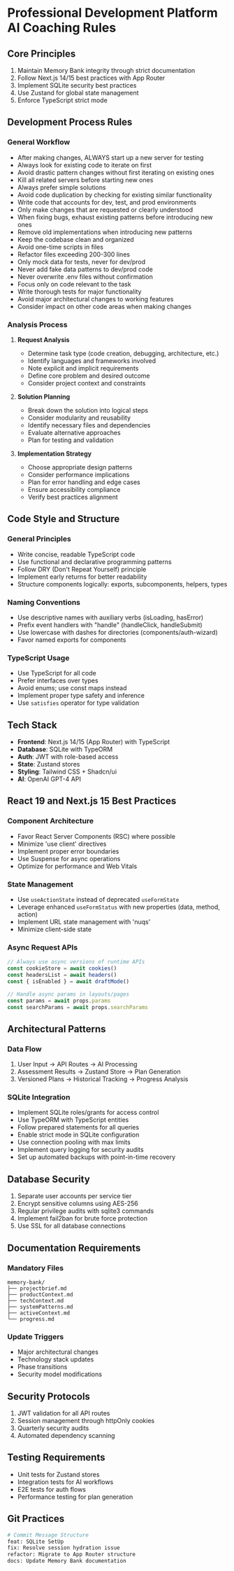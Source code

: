 # Professional Development Platform AI Coaching Rules

## Core Principles
1. Maintain Memory Bank integrity through strict documentation
2. Follow Next.js 14/15 best practices with App Router  
3. Implement SQLite security best practices  
4. Use Zustand for global state management  
5. Enforce TypeScript strict mode  

## Development Process Rules
### General Workflow
- After making changes, ALWAYS start up a new server for testing
- Always look for existing code to iterate on first
- Avoid drastic pattern changes without first iterating on existing ones
- Kill all related servers before starting new ones
- Always prefer simple solutions
- Avoid code duplication by checking for existing similar functionality
- Write code that accounts for dev, test, and prod environments
- Only make changes that are requested or clearly understood
- When fixing bugs, exhaust existing patterns before introducing new ones
- Remove old implementations when introducing new patterns
- Keep the codebase clean and organized
- Avoid one-time scripts in files
- Refactor files exceeding 200-300 lines
- Only mock data for tests, never for dev/prod
- Never add fake data patterns to dev/prod code
- Never overwrite .env files without confirmation
- Focus only on code relevant to the task
- Write thorough tests for major functionality
- Avoid major architectural changes to working features
- Consider impact on other code areas when making changes

### Analysis Process
1. **Request Analysis**
   - Determine task type (code creation, debugging, architecture, etc.)
   - Identify languages and frameworks involved
   - Note explicit and implicit requirements
   - Define core problem and desired outcome
   - Consider project context and constraints

2. **Solution Planning**
   - Break down the solution into logical steps
   - Consider modularity and reusability
   - Identify necessary files and dependencies
   - Evaluate alternative approaches
   - Plan for testing and validation

3. **Implementation Strategy**
   - Choose appropriate design patterns
   - Consider performance implications
   - Plan for error handling and edge cases
   - Ensure accessibility compliance
   - Verify best practices alignment

## Code Style and Structure
### General Principles
- Write concise, readable TypeScript code
- Use functional and declarative programming patterns
- Follow DRY (Don't Repeat Yourself) principle
- Implement early returns for better readability
- Structure components logically: exports, subcomponents, helpers, types

### Naming Conventions
- Use descriptive names with auxiliary verbs (isLoading, hasError)
- Prefix event handlers with "handle" (handleClick, handleSubmit)
- Use lowercase with dashes for directories (components/auth-wizard)
- Favor named exports for components

### TypeScript Usage
- Use TypeScript for all code
- Prefer interfaces over types
- Avoid enums; use const maps instead
- Implement proper type safety and inference
- Use `satisfies` operator for type validation

## Tech Stack
- **Frontend**: Next.js 14/15 (App Router) with TypeScript  
- **Database**: SQLite with TypeORM  
- **Auth**: JWT with role-based access  
- **State**: Zustand stores  
- **Styling**: Tailwind CSS + Shadcn/ui  
- **AI**: OpenAI GPT-4 API  

## React 19 and Next.js 15 Best Practices
### Component Architecture
- Favor React Server Components (RSC) where possible
- Minimize 'use client' directives
- Implement proper error boundaries
- Use Suspense for async operations
- Optimize for performance and Web Vitals

### State Management
- Use `useActionState` instead of deprecated `useFormState`
- Leverage enhanced `useFormStatus` with new properties (data, method, action)
- Implement URL state management with 'nuqs'
- Minimize client-side state

### Async Request APIs
```typescript
// Always use async versions of runtime APIs
const cookieStore = await cookies()
const headersList = await headers()
const { isEnabled } = await draftMode()

// Handle async params in layouts/pages
const params = await props.params
const searchParams = await props.searchParams
```

## Architectural Patterns
### Data Flow
1. User Input → API Routes → AI Processing  
2. Assessment Results → Zustand Store → Plan Generation  
3. Versioned Plans → Historical Tracking → Progress Analysis  

### SQLite Integration
- Implement SQLite roles/grants for access control  
- Use TypeORM with TypeScript entities  
- Follow prepared statements for all queries  
- Enable strict mode in SQLite configuration  
- Use connection pooling with max limits  
- Implement query logging for security audits  
- Set up automated backups with point-in-time recovery  

## Database Security
1. Separate user accounts per service tier  
2. Encrypt sensitive columns using AES-256  
3. Regular privilege audits with sqlite3 commands  
4. Implement fail2ban for brute force protection  
5. Use SSL for all database connections  

## Documentation Requirements
### Mandatory Files
```
memory-bank/
├── projectbrief.md
├── productContext.md
├── techContext.md
├── systemPatterns.md
├── activeContext.md
└── progress.md
```

### Update Triggers
- Major architectural changes  
- Technology stack updates  
- Phase transitions  
- Security model modifications  

## Security Protocols
1. JWT validation for all API routes  
2. Session management through httpOnly cookies  
3. Quarterly security audits  
4. Automated dependency scanning  

## Testing Requirements
- Unit tests for Zustand stores  
- Integration tests for AI workflows  
- E2E tests for auth flows  
- Performance testing for plan generation  

## Git Practices
```bash
# Commit Message Structure
feat: SQLite SetUp
fix: Resolve session hydration issue
refactor: Migrate to App Router structure
docs: Update Memory Bank documentation
